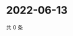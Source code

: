 # 2022-06-13

共 0 条

<!-- BEGIN WEIBO -->
<!-- 最后更新时间 Mon Jun 13 2022 01:13:57 GMT+0800 (China Standard Time) -->

<!-- END WEIBO -->
